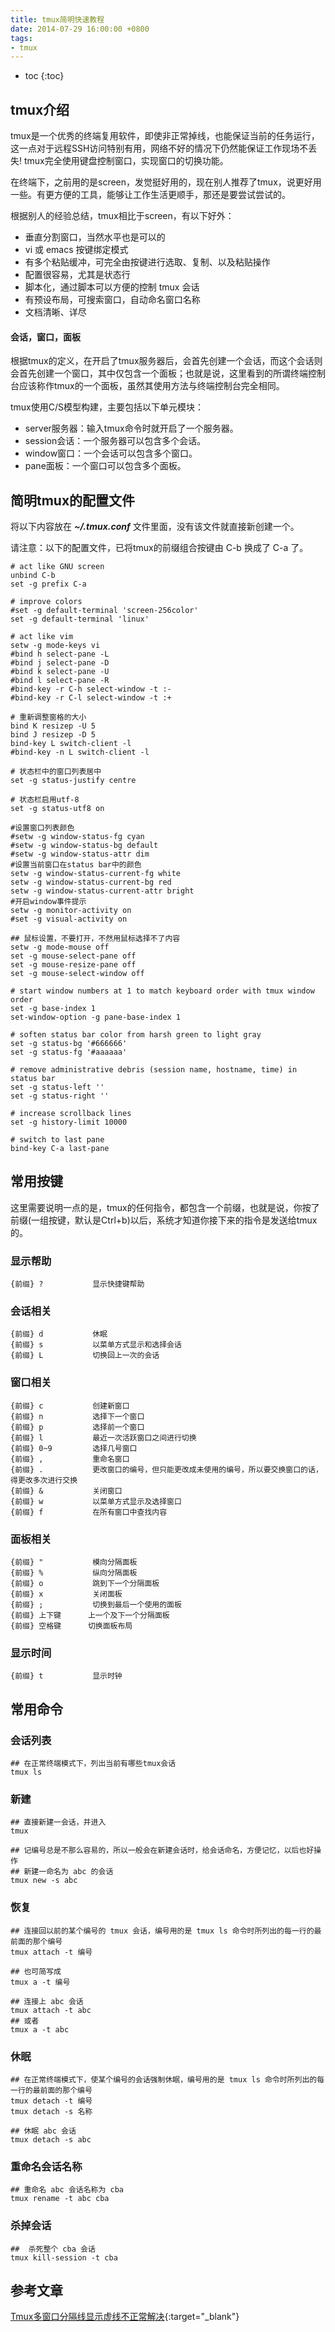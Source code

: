 ```yaml
---
title: tmux简明快速教程
date: 2014-07-29 16:00:00 +0800
tags:
- tmux
---
```


* toc
{:toc}

## tmux介绍

tmux是一个优秀的终端复用软件，即使非正常掉线，也能保证当前的任务运行，这一点对于远程SSH访问特别有用，网络不好的情况下仍然能保证工作现场不丢失! tmux完全使用键盘控制窗口，实现窗口的切换功能。

在终端下，之前用的是screen，发觉挺好用的，现在别人推荐了tmux，说更好用一些。有更方便的工具，能够让工作生活更顺手，那还是要尝试尝试的。

根据别人的经验总结，tmux相比于screen，有以下好外：

- 垂直分割窗口，当然水平也是可以的
- vi 或 emacs 按键绑定模式
- 有多个粘贴缓冲，可完全由按键进行选取、复制、以及粘贴操作
- 配置很容易，尤其是状态行
- 脚本化，通过脚本可以方便的控制 tmux 会话
- 有预设布局，可搜索窗口，自动命名窗口名称
- 文档清晰、详尽







#### 会话，窗口，面板

根据tmux的定义，在开启了tmux服务器后，会首先创建一个会话，而这个会话则会首先创建一个窗口，其中仅包含一个面板；也就是说，这里看到的所谓终端控制台应该称作tmux的一个面板，虽然其使用方法与终端控制台完全相同。

tmux使用C/S模型构建，主要包括以下单元模块：

- server服务器：输入tmux命令时就开启了一个服务器。
- session会话：一个服务器可以包含多个会话。
- window窗口：一个会话可以包含多个窗口。
- pane面板：一个窗口可以包含多个面板。

## 简明tmux的配置文件

将以下内容放在 ***~/.tmux.conf*** 文件里面，没有该文件就直接新创建一个。

请注意：以下的配置文件，已将tmux的前缀组合按键由 C-b 换成了 C-a 了。


	# act like GNU screen
	unbind C-b
	set -g prefix C-a
	
	# improve colors
	#set -g default-terminal 'screen-256color'
	set -g default-terminal 'linux'
	
	# act like vim
	setw -g mode-keys vi
	#bind h select-pane -L
	#bind j select-pane -D
	#bind k select-pane -U
	#bind l select-pane -R
	#bind-key -r C-h select-window -t :-
	#bind-key -r C-l select-window -t :+
	
	# 重新调整窗格的大小
	bind K resizep -U 5
	bind J resizep -D 5
	bind-key L switch-client -l
	#bind-key -n L switch-client -l
	
	# 状态栏中的窗口列表居中
	set -g status-justify centre
	
	# 状态栏启用utf-8
	set -g status-utf8 on
	
	#设置窗口列表颜色
	#setw -g window-status-fg cyan
	#setw -g window-status-bg default
	#setw -g window-status-attr dim
	#设置当前窗口在status bar中的颜色
	setw -g window-status-current-fg white
	setw -g window-status-current-bg red
	setw -g window-status-current-attr bright
	#开启window事件提示
	setw -g monitor-activity on
	#set -g visual-activity on
	
	## 鼠标设置，不要打开，不然用鼠标选择不了内容
	setw -g mode-mouse off
	set -g mouse-select-pane off
	set -g mouse-resize-pane off
	set -g mouse-select-window off
	
	# start window numbers at 1 to match keyboard order with tmux window order
	set -g base-index 1
	set-window-option -g pane-base-index 1
	
	# soften status bar color from harsh green to light gray
	set -g status-bg '#666666'
	set -g status-fg '#aaaaaa'
	
	# remove administrative debris (session name, hostname, time) in status bar
	set -g status-left ''
	set -g status-right ''
	
	# increase scrollback lines
	set -g history-limit 10000
	
	# switch to last pane
	bind-key C-a last-pane


## 常用按键

这里需要说明一点的是，tmux的任何指令，都包含一个前缀，也就是说，你按了前缀(一组按键，默认是Ctrl+b)以后，系统才知道你接下来的指令是发送给tmux的。

### 显示帮助

	{前缀} ?           显示快捷键帮助


### 会话相关
	
	{前缀} d           休眠
	{前缀} s           以菜单方式显示和选择会话
	{前缀} L           切换回上一次的会话
	
### 窗口相关

	{前缀} c           创建新窗口
	{前缀} n           选择下一个窗口
	{前缀} p           选择前一个窗口
	{前缀} l           最近一次活跃窗口之间进行切换
	{前缀} 0~9         选择几号窗口
	{前缀} ,           重命名窗口
	{前缀} .           更改窗口的编号，但只能更改成未使用的编号，所以要交换窗口的话，得更改多次进行交换
	{前缀} &           关闭窗口
	{前缀} w           以菜单方式显示及选择窗口
	{前缀} f           在所有窗口中查找内容
	
### 面板相关

	{前缀} "           模向分隔面板
	{前缀} %           纵向分隔面板
	{前缀} o           跳到下一个分隔面板
	{前缀} x           关闭面板
	{前缀} ;           切换到最后一个使用的面板
	{前缀} 上下键      上一个及下一个分隔面板
	{前缀} 空格键      切换面板布局
	
### 显示时间

	{前缀} t           显示时钟

## 常用命令

### 会话列表

	## 在正常终端模式下，列出当前有哪些tmux会话
	tmux ls

### 新建

	## 直接新建一会话，并进入
	tmux

	## 记编号总是不那么容易的，所以一般会在新建会话时，给会话命名，方便记忆，以后也好操作
	## 新建一命名为 abc 的会话
	tmux new -s abc
	
### 恢复

	## 连接回以前的某个编号的 tmux 会话，编号用的是 tmux ls 命令时所列出的每一行的最前面的那个编号
	tmux attach -t 编号

	## 也可简写成
	tmux a -t 编号

	## 连接上 abc 会话
	tmux attach -t abc
	## 或者
	tmux a -t abc
	
### 休眠

	## 在正常终端模式下，使某个编号的会话强制休眠，编号用的是 tmux ls 命令时所列出的每一行的最前面的那个编号
	tmux detach -t 编号
	tmux detach -s 名称
	
	## 休眠 abc 会话
	tmux detach -s abc
	
### 重命名会话名称

	## 重命名 abc 会话名称为 cba
	tmux rename -t abc cba

### 杀掉会话
	
	##  杀死整个 cba 会话
	tmux kill-session -t cba


## 参考文章

[Tmux多窗口分隔线显示虚线不正常解决](http://www.haiyun.me/archives/tmux-dotted-line.html){:target="_blank"}
